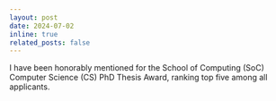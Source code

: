 ```yaml
---
layout: post
date: 2024-07-02
inline: true
related_posts: false
---
```


I have been honorably mentioned for the School of Computing (SoC) Computer Science (CS) PhD Thesis Award, ranking top five among all applicants.